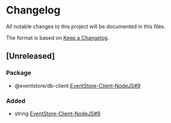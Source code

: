 # Changelog
All notable changes to this project will be documented in this files.

The format is based on [Keep a Changelog](https://keepachangelog.com/en/1.0.0/).

## [Unreleased]
### Package
- @eventstore/db-client [EventStore-Client-NodeJS#9](https://github.com/w1am/EventStore-Client-NodeJS/pull/9)

### Added
- string [EventStore-Client-NodeJS#9](https://github.com/w1am/EventStore-Client-NodeJS/pull/9)


